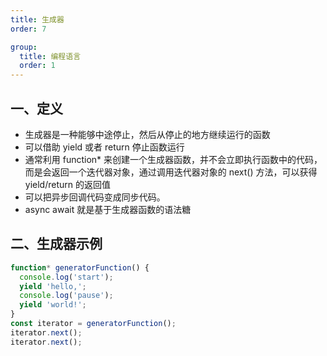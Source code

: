 ```yaml
---
title: 生成器
order: 7

group:
  title: 编程语言
  order: 1
---
```


## 一、定义

- 生成器是一种能够中途停止，然后从停止的地方继续运行的函数
- 可以借助 yield 或者 return 停止函数运行
- 通常利用 function\* 来创建一个生成器函数，并不会立即执行函数中的代码，而是会返回一个迭代器对象，通过调用迭代器对象的 next() 方法，可以获得 yield/return 的返回值
- 可以把异步回调代码变成同步代码。
- async await 就是基于生成器函数的语法糖

## 二、生成器示例

```js
function* generatorFunction() {
  console.log('start');
  yield 'hello,';
  console.log('pause');
  yield 'world!';
}
const iterator = generatorFunction();
iterator.next();
iterator.next();
```

